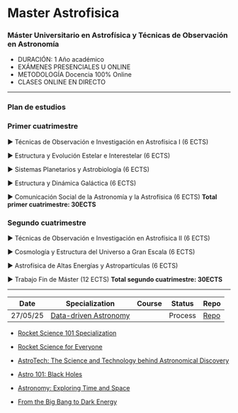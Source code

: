 # Master Astrofisica

### Máster Universitario en Astrofísica y Técnicas de Observación en Astronomía

- DURACIÓN: 1 Año académico
- EXÁMENES PRESENCIALES U ONLINE
- METODOLOGÍA Docencia 100% Online
- CLASES ONLINE EN DIRECTO

---

### Plan de estudios

### Primer cuatrimestre

▶ Técnicas de Observación e Investigación en Astrofísica I (6 ECTS)

▶ Estructura y Evolución Estelar e Interestelar (6 ECTS)

▶ Sistemas Planetarios y Astrobiología (6 ECTS)

▶ Estructura y Dinámica Galáctica (6 ECTS)

▶ Comunicación Social de la Astronomía y la Astrofísica (6 ECTS)
**Total primer cuatrimestre: 30ECTS**

### Segundo cuatrimestre

▶ Técnicas de Observación e Investigación en Astrofísica II (6 ECTS)

▶ Cosmología y Estructura del Universo a Gran Escala (6 ECTS)

▶ Astrofísica de Altas Energías y Astropartículas (6 ECTS)

▶ Trabajo Fin de Máster (12 ECTS)
**Total segundo cuatrimestre: 30ECTS**

---

| Date     | Specialization                                                                | Course | Status  | Repo                                      |
| -------- | ----------------------------------------------------------------------------- | ------ | ------- | ----------------------------------------- |
| 27/05/25 | [Data-driven Astronomy](https://www.coursera.org/learn/data-driven-astronomy) |        | Process | [Repo](./Data-driven-Astronomy/README.md) |

- [Rocket Science 101 Specialization](https://www.coursera.org/programs/plan-bronce-2024-24k-msv68/specializations/rocket-science-101)

- [Rocket Science for Everyone](https://www.coursera.org/learn/rocket-science-for-everyone)

- [AstroTech: The Science and Technology behind Astronomical Discovery](https://www.coursera.org/programs/plan-bronce-2024-24k-msv68/learn/astronomy-technology)

- [Astro 101: Black Holes](https://www.coursera.org/programs/plan-bronce-2024-24k-msv68/learn/black-holes-astro-101)

- [Astronomy: Exploring Time and Space](https://www.coursera.org/learn/astro)

- [From the Big Bang to Dark Energy](https://www.coursera.org/learn/big-bang)
